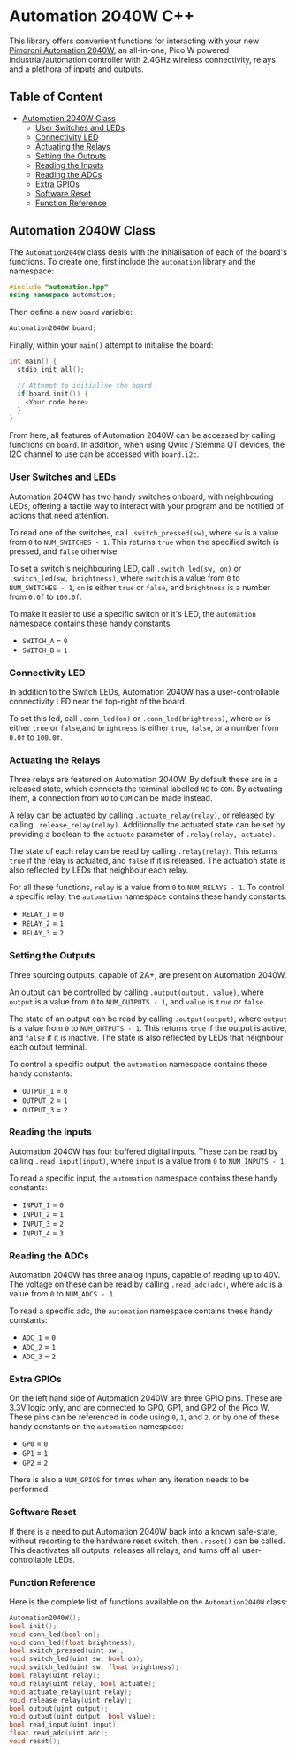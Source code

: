 # Automation 2040W C++<!-- omit in toc -->

This library offers convenient functions for interacting with your new [Pimoroni Automation 2040W](https://shop.pimoroni.com/products/automation-2040-w), an all-in-one, Pico W powered industrial/automation controller with 2.4GHz wireless connectivity, relays and a plethora of inputs and outputs.

## Table of Content
- [Automation 2040W Class](#automation-2040w-class)
  - [User Switches and LEDs](#user-switches-and-leds)
  - [Connectivity LED](#connectivity-led)
  - [Actuating the Relays](#actuating-the-relays)
  - [Setting the Outputs](#setting-the-outputs)
  - [Reading the Inputs](#reading-the-inputs)
  - [Reading the ADCs](#reading-the-adcs)
  - [Extra GPIOs](#extra-gpios)
  - [Software Reset](#software-reset)
  - [Function Reference](#function-reference)


## Automation 2040W Class

The `Automation2040W` class deals with the initialisation of each of the board's functions. To create one, first include the `automation` library and the namespace:

```c++
#include "automation.hpp"
using namespace automation;
```

Then define a new `board` variable:
```c++
Automation2040W board;
```

Finally, within your `main()` attempt to initialise the board:

```c++
int main() {
  stdio_init_all();

  // Attempt to initialise the board
  if(board.init()) {
    <Your code here>
  }
}
```

From here, all features of Automation 2040W can be accessed by calling functions on `board`. In addition, when using Qwiic / Stemma QT devices, the I2C channel to use can be accessed with `board.i2c`.


### User Switches and LEDs

Automation 2040W has two handy switches onboard, with neighbouring LEDs, offering a tactile way to interact with your program and be notified of actions that need attention.

To read one of the switches, call `.switch_pressed(sw)`, where `sw` is a value from `0` to `NUM_SWITCHES - 1`. This returns `true` when the specified switch is pressed, and `false` otherwise.

To set a switch's neighbouring LED, call `.switch_led(sw, on)` or `.switch_led(sw, brightness)`, where `switch` is a value from `0` to `NUM_SWITCHES - 1`, `on` is either `true` or `false`, and `brightness` is a number from `0.0f` to `100.0f`.


To make it easier to use a specific switch or it's LED, the `automation` namespace contains these handy constants:
* `SWITCH_A` = `0`
* `SWITCH_B` = `1`


### Connectivity LED

In addition to the Switch LEDs, Automation 2040W has a user-controllable connectivity LED near the top-right of the board.

To set this led, call `.conn_led(on)` or `.conn_led(brightness)`, where `on` is either `true` or `false`,and `brightness` is either `true`, `false`, or a number from `0.0f` to `100.0f`.


### Actuating the Relays

Three relays are featured on Automation 2040W. By default these are in a released state, which connects the terminal labelled `NC` to `COM`. By actuating them, a connection from `NO` to `COM` can be made instead.

A relay can be actuated by calling `.actuate_relay(relay)`, or released by calling `.release_relay(relay)`. Additionally the actuated state can be set by providing a boolean to the `actuate` parameter of `.relay(relay, actuate)`.

The state of each relay can be read by calling `.relay(relay)`. This returns `true` if the relay is actuated, and `false` if it is released. The actuation state is also reflected by LEDs that neighbour each relay.

For all these functions, `relay` is a value from `0` to `NUM_RELAYS - 1`. To control a specific relay, the `automation` namespace contains these handy constants:
* `RELAY_1` = `0`
* `RELAY_2` = `1`
* `RELAY_3` = `2`


### Setting the Outputs

Three sourcing outputs, capable of 2A+, are present on Automation 2040W.

An output can be controlled by calling `.output(output, value)`, where `output` is a value from `0` to `NUM_OUTPUTS - 1`, and `value` is `true` or `false`.

The state of an output can be read by calling `.output(output)`, where `output` is a value from `0` to `NUM_OUTPUTS - 1`. This returns `true` if the output is active, and `false` if it is inactive. The state is also reflected by LEDs that neighbour each output terminal.

To control a specific output, the `automation` namespace contains these handy constants:
* `OUTPUT_1` = `0`
* `OUTPUT_2` = `1`
* `OUTPUT_3` = `2`


### Reading the Inputs

Automation 2040W has four buffered digital inputs. These can be read by calling `.read_input(input)`, where `input` is a value from `0` to `NUM_INPUTS - 1`.

To read a specific input, the `automation` namespace contains these handy constants:
* `INPUT_1` = `0`
* `INPUT_2` = `1`
* `INPUT_3` = `2`
* `INPUT_4` = `3`


### Reading the ADCs

Automation 2040W has three analog inputs, capable of reading up to 40V. The voltage on these can be read by calling `.read_adc(adc)`, where `adc` is a value from `0` to `NUM_ADCS - 1`.

To read a specific adc, the `automation` namespace contains these handy constants:
* `ADC_1` = `0`
* `ADC_2` = `1`
* `ADC_3` = `2`


### Extra GPIOs

On the left hand side of Automation 2040W are three GPIO pins. These are 3.3V logic only, and are connected to GP0, GP1, and GP2 of the Pico W. These pins can be referenced in code using `0`, `1`, and `2`, or by one of these handy constants on the `automation` namespace:
* `GP0` = `0`
* `GP1` = `1`
* `GP2` = `2`

There is also a `NUM_GPIOS` for times when any iteration needs to be performed.


### Software Reset

If there is a need to put Automation 2040W back into a known safe-state, without resorting to the hardware reset switch, then `.reset()` can be called. This deactivates all outputs, releases all relays, and turns off all user-controllable LEDs.


### Function Reference

Here is the complete list of functions available on the `Automation2040W` class:

```c++
Automation2040W();
bool init();
void conn_led(bool on);
void conn_led(float brightness);
bool switch_pressed(uint sw);
void switch_led(uint sw, bool on);
void switch_led(uint sw, float brightness);
bool relay(uint relay);
void relay(uint relay, bool actuate);
void actuate_relay(uint relay);
void release_relay(uint relay);
bool output(uint output);
void output(uint output, bool value);
bool read_input(uint input);
float read_adc(uint adc);
void reset();
```
